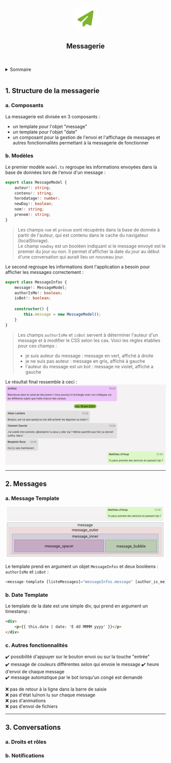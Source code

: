 <div align="center">
	<div style="display: flex; justify-content: center; align-items: center; background-color: white; padding: 15px; border-radius: 50%; width: 60px; height: 60px">
		<img style="background-color: transparent" src="./img/paper-plane.png" width="50" height="50">
	</div>
	<h2 align="center">Messagerie</h3>
	<br />
</div>
<br/>

<details>
  <summary>Sommaire</summary>
  <ol>
    <li>
      <a href="#1-structure-de-la-messagerie">Structure de la messagerie</a>
      <ol type="a">
          <li><a href="#a-composants">Composants</a></li>
          <li><a href="#b-modèles">Modèles</a></li>
      </ol>
    </li>
    <li>
      <a href="#2-messages">Messages</a>
      <ol type="a">
        <li><a href="#a-message-template">Message Template</a></li>
        <li><a href="#b-date-template">Date Template</a></li>
        <li><a href="#c-autres-fonctionnalités">Autres fonctionnalités</a></li>
      </ol>
    </li>
    <li>
      <a href="#3-conversations">Conversations</a>
      <ol type="a">
        <li><a href="#a-droits-et-rôles">Droits et rôles</a></li>
        <li><a href="#b-notifications">Notifications</a></li>
      </ol>
    </li>
  </ol>
</details>
<br/>

## 1. Structure de la messagerie

### a. Composants

La messagerie est divisée en 3 composants :
- un template pour l'objet "message"
- un template pour l'objet "date"
- un composant pour la gestion de l'envoi et l'affichage de messages et autres fonctionnalités permettant à la messagerie de fonctionner

### b. Modèles

Le premier modèle `model.ts` regroupe les informations envoyées dans la base de données lors de l'envoi d'un message : 
```ts
export class MessageModel {
	auteur!: string;
	contenu!: string;
	horodatage!: number;
	newDay!: boolean;
	nom!: string;
	prenom!: string;
}
```
>Les champs `nom` et `prénom` sont récupérés dans la base de donnée à partir de l'auteur, qui est contenu dans le cache du navigateur (localStorage).  
>Le champ `newDay` est un booléen indiquant si le message envoyé est le premier du jour ou non. Il permet d'afficher la date du jour au début d'une conversation qui aurait lieu un nouveau jour.
  
Le second regroupe les informations dont l'application a besoin pour afficher les messages correctement :
```ts
export class MessageInfos {
	message!: MessageModel;
	authorIsMe!: boolean;
	isBot!: boolean;

	constructor() {
		this.message = new MessageModel();
	}
}
```
>Les champs `authorIsMe` et `isBot` servent à déterminer l'auteur d'un message et à modifier le CSS selon les cas. Voici les règles établies pour ces champs :
>- je suis auteur du message : message en vert, affiché à droite
>- je ne suis pas auteur : message en gris, affiché à gauche
>- l'auteur du message est un bot : message ne violet, affiché a gauche

Le résultat final ressemble à ceci :
![Exemple de messages](./img/messages_example.png)

---

## 2. Messages

### a. Message Template

![Schéma du template de message](./img/message-template-schema.png)

Le template prend en argument un objet `MessageInfos` et deux booléens : `authorIsMe` et `isBot` : 
```ts
<message-template [listeMessages]="messageInfos.message" [author_is_me]="messageInfos.authorIsMe" [isBot]="messageInfos.isBot"></message-template>
```

### b. Date Template

Le template de la date est une simple div, qui prend en argument un timestamp : 
```html
<div>
	<p>{{ this.date | date: 'E dd MMMM yyyy' }}</p>
</div>
```

### c. Autres fonctionnalités

:heavy_check_mark: possibilité d'appuyer sur le bouton envoi ou sur la touche "entrée"  
:heavy_check_mark: message de couleurs différentes selon qui envoie le message
:heavy_check_mark: heure d'envoi de chaque message  
:heavy_check_mark: message automatique par le bot lorsqu'un congé est demandé  


:x: pas de retour à la ligne dans la barre de saisie  
:x: pas d'état lu/non lu sur chaque message  
:x: pas d'animations  
:x: pas d'envoi de fichiers


---

## 3. Conversations

### a. Droits et rôles



### b. Notifications